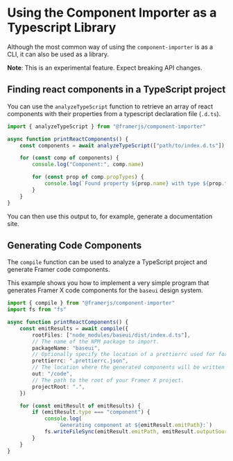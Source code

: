 # Using the Component Importer as a Typescript Library

Although the most common way of using the `component-importer` is as a CLI, it can also be used as a library.

**Note**: This is an experimental feature. Expect breaking API changes.

## Finding react components in a TypeScript project

You can use the `analyzeTypeScript` function to retrieve an array of react components with
their properties from a typescript declaration file (`.d.ts`).

```ts
import { analyzeTypeScript } from "@framerjs/component-importer"

async function printReactComponents() {
    const components = await analyzeTypeScript(["path/to/index.d.ts"])

    for (const comp of components) {
        console.log("Component:", comp.name)

        for (const prop of comp.propTypes) {
            console.log(`Found property ${prop.name} with type ${prop.type}`)
        }
    }
}
```

You can then use this output to, for example, generate a documentation site.

## Generating Code Components

The `compile` function can be used to analyze a TypeScript project and generate Framer code components.

This example shows you how to implement a very simple program that generates Framer X code components for the `baseui` design system.

```ts
import { compile } from "@framerjs/component-importer"
import fs from "fs"

async function printReactComponents() {
    const emitResults = await compile({
        rootFiles: ["node_modules/baseui/dist/index.d.ts"],
        // The name of the NPM package to import.
        packageName: "baseui",
        // Optionally specify the location of a prettierrc used for formatting the generated code.
        prettierrc: ".prettierrc.json",
        // The location where the generated components will be written to
        out: "/code",
        // The path to the root of your Framer X project.
        projectRoot: ".",
    })

    for (const emitResult of emitResults) {
        if (emitResult.type === "component") {
            console.log(
                `Generating component at ${emitResult.emitPath}:`)
            fs.writeFileSync(emitResult.emitPath, emitResult.outputSource)
        }
    }
}
```
